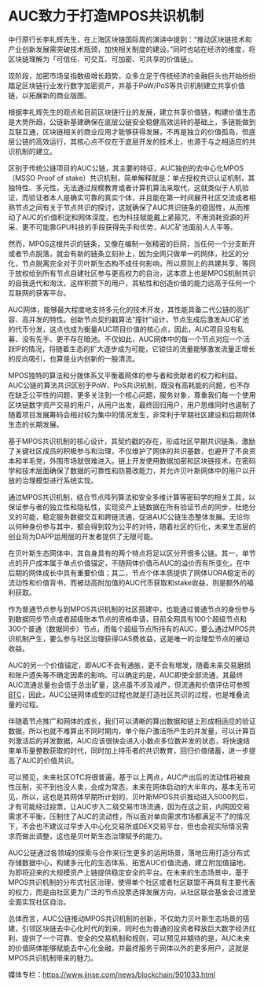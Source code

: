 # **AUC致力于打造MPOS共识机制**

中行原行长李礼辉先生，在上海区块链国际周的演讲中提到：“推动区块链技术和产业创新发展需突破技术瓶颈，加快相关制度的建设。”同时也站在经济的维度，将区块链理解为「可信任、可交互、可加密、可共享的价值链」。

现阶段，加密市场呈指数级增长趋势，众多立足于传统经济的金融巨头也开始纷纷踏足区块链行业发行数字加密资产，并基于PoW/PoS等共识机制建立共享价值链，以拓展新的商业版图。

根据李礼辉先生的观点和目前区块链行业的发展，建立共享价值链，构建价值生态是大势所趋，公链新基建确保在底层公链安全稳健高效运转的基础上，多链能做到互联互通，区块链相关的商业应用才能够获得发展，不再是独立的价值孤岛，但底层公链的高效运行，其核心点不仅在于底层开发的技术上，也源于与之相适应的共识机制的建立。

区别于传统公链项目的AUC公链，其主要的特征，AUC独创的去中心化MPOS（MSSO Proof of stake）共识机制，简单解释就是：单点授权共识认证机制，其独特性、多元性，无法通过规模教育或者计算机算法来取代，这就类似于人机验证，而验证者本人是确实可靠的真实个体，并且能在第一时间展开社区交流或者相熟节点之间有关于节点共识的探讨，这就确保了AUC共识链条的稳固性，从而推动了AUC的价值积淀和网体深度，也为科技赋能戴上紧箍咒，不用消耗资源的开采、更不可能靠GPU科技的手段获得先手和优势，AUC矿池面前人人平等。

然而，MPOS这根共识的链条，又像在编制一张精密的巨网，当任何一个分支断开或者节点脱落，就会有新的链条立刻补上，因为全网只做单一的网体，社区的分化，节点脱离完全对于贝叶斯生态构不成任何影响，所以原则上的共建共享，等同于放权给到所有节点自建社区参与更高权力的自治，这本质上也是MPOS机制共识的自我迭代和淘汰，这样积攒下的用户，其粘性和创造价值的能力远高于任何一个互联网的获客平台。

AUC网体，能够最大程度地支持多元化的技术开发，其性能具备二代公链的高扩容、高并发的特性。创新节点契约戳算法“撞针”设计，节点生成后激发AUC矿池的代币分发，这点也成为衡量AUC项目价值的核心点，因此，AUC项目没有私募、没有先手、更不存在暗池。不仅如此，AUC网体中的每一个节点对应一个活跃IP的情况，将随着生态的扩大逐步成为可能，它锁住的流量能够激发流量正增长的反向吸引，也算是业内创新的一股清流。

MPOS独特的算法和分拨体系又平衡着网体的参与者和贡献者的权力和利益。AUC公链的算法共识区别于PoW、PoS共识机制，既没有高耗能的问题，也不存在缺乏公平性的问题，更多关注到一个核心问题，服务对象，尊重我们每一个使用区块链数字资产交易的用户，从用户出发，最终回归用户，用户思维同时也遏制了随着项目发展筹码会相对较为集中的情况发生，非常利于早期社区建设和后期网体生态的长期发展。

基于MPOS共识机制的核心设计，其契约戳的存在，形成社区早期共识链条，激励了关键社区成员的积极参与和治理，不仅维护了网体的共识基数，也避开了不良资本和羊毛党，外围市场就很难进入。链上开发使用数据加密和区块链技术，在密码学和技术层面确保了数据的可靠性和防篡改能力，并允许贝叶斯网体中的用户以开放的治理模型进行系统实现。

通过MPOS共识机制，结合节点阵列算法和安全多维计算等密码学的相关工具，以保证参与者的独立性和隐私性，实现资产上链数据在所有验证节点的同步，杜绝分叉的可能，稳定服务数据交互和跨链流通，促进AUC公链生态整体发展。无论你以何种身份参与其中，都会得到较为公平的对待，随着社区的衍化，未来生态层的创业将为DAPP运用层的开发者提供了无限可能。

在贝叶斯生态网体中，其自身具有的两个特点将足以区分开很多公链。其一，单节点的开户成本属于单点价值锚定，不随网体价值币AUC的溢价而有所变化，在中后期的网体成长中具有重要价值；其二，节点个体本质提供了网体UORA稳定币的流动性和价值背书，而被动高附加值的AUC代币获取和stake收益，则是额外的福利获取。

作为普通节点参与到MPOS共识机制的社区搭建中，也能通过普通节点的身份参与到数据同步节点或者超级账本节点的资格申请，目前全网具有100个超级节点和300个普通（数据同步）节点，而每个超级节点所持有的AUC，要么通过MPOS共识机制产生，要么参与社区治理获得GAS费收益，这是唯一的治理型节点的被动收益。

AUC的另一个价值锚定，即AUC不会有通胀，更不会有增发，随着未来交易磨损和账户遗失等不确定因素的影响。可以确定的是，AUC即使全部流通，其最终AUC流通总量也会低于总出矿量，这点虽不涉及减产，但流通和价值评估可参照[BTC](https://link.jinse.com/s/4gxEl2?coin_keyword=1&coin=bitcoin "BTC")，因此，AUC公链网体成型的过程也就是打造社区共识的过程，也是堆叠流量的过程。

伴随着节点推广和网体的成长，我们可以清晰的算出数据和链上形成相适应的验证数据，所以也就不难算出不同时期内，单个账户激活所产生的并发量，可以计算百列激活后的并发数据，AUC应该很快会进入小数点多位数并发的状态，将快速结束单币量整数获取的时代，同时加上持币者的共识教育，回归价值储蓄，进一步提高了AUC的价值共识。

可以预见，未来社区OTC将很普遍，基于以上两点，AUC产出后的流动性将被良性压制，买不到也没人卖，会成为常态，未来在网体启动的大半年内，基本无币可见，所以，这也是其网体早期所计划的，贝叶斯MPOS共识推动进入5000列后，才有可能经过投票，让AUC步入二级交易市场流通，因为在这之前，内网因交易需求不平衡，压制住了AUC的流动性，所以面对单向需求市场都满足不了的情况下，不会也不建议过早步入中心化交易所或DEX交易平台，但也会视实际情况需求而做出调整，这也是贝叶斯生态治理赋予的能力。

AUC公链通过各领域的探索与合作来衍生更多的运用场景，落地应用打造分布式存储数据中心，构建多元化的生态体系，拓宽AUC价值流通，建立附加值锚地，为即将迎来的大规模资产上链提供稳定安全的平台。在未来的生态场景中，基于MPOS共识机制的分布式社区治理，使得单个社区或者社区联盟不再具有主要代表的权力，而是由社区更为广泛的节点投票选择发展方向，从社区联合基金会过渡至全面实现社区自治。

总体而言，AUC公链推动MPOS共识机制的创新，不仅助力贝叶斯生态场景的搭建，引领区块链去中心化时代的到来，同时也为普通的投资者释放巨大数字经济红利，提供了一个可靠、安全的交易机制和规则，可以预见并期待的是，AUC未来的价值网体能够赋能去中心化金融，并最终服务于网体以外的更多用户，这就是MPOS共识机制带来的魅力。


媒体专栏：https://www.jinse.com/news/blockchain/901033.html
